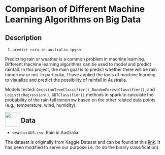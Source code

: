 # Comparison of Different Machine Learning Algorithms on Big Data	

## Description

   1) `predict-rain-in-australia.ipynb`

   Predicting rain or weather is a common problem in machine learning. Different machine learning algorithms can be used to model and predict rainfall. In this project, the main goal is to predict whether there will be rain tomorrow or not. In
particular, I have applied the tools of machine learning to visualize and
predict the possibility of rainfall in Australia. 

   Models tested: `DecisionTreeClassifier()`, `RandomForestClassifier()`, and
`LogisticRegression()`, `GBTClassifier()` methods in spark to calculate the probability of the
rain fall tomorrow based on the other related data points (e.g., temperature, wind,
humidity).

<a href="url"><img src="https://i.imgur.com/XHiZmdk.png" align="left" height="48" width="48" ></a>

## Data
- `weatherAUS.csv`: Rain in Australia

The dataset is originally from Kaggle Dataset and can be found at this [link](https://www.kaggle.com/jsphyg/weather-dataset-rattle-package). It has been modified to serve our purpose i.e. (to do the binary classification).